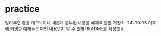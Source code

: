 # practice

알아두면 좋을 테크닉이나 새롭게 공부한 내용을 예제로 만든 저장소.
24-09-05 이후에 커밋한 예제들은 어떤 내용인지 알 수 있게 README를 작성했음.

